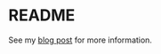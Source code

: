# README

See my [blog post](https://blog.robertoconterosito.it/posts/deploy-local-kind-net-app/) for more information.
